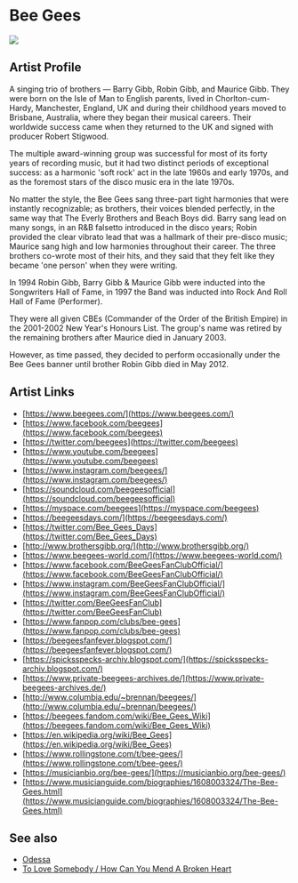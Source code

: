 # Bee Gees

![](../../asssets/artists/Bee_Gees.png)

## Artist Profile

A singing trio of brothers — Barry Gibb, Robin Gibb, and Maurice Gibb. They were born on the Isle of Man to English parents, lived in Chorlton-cum-Hardy, Manchester, England, UK and during their childhood years moved to Brisbane, Australia, where they began their musical careers. Their worldwide success came when they returned to the UK and signed with producer Robert Stigwood.

The multiple award-winning group was successful for most of its forty years of recording music, but it had two distinct periods of exceptional success: as a harmonic 'soft rock' act in the late 1960s and early 1970s, and as the foremost stars of the disco music era in the late 1970s.

No matter the style, the Bee Gees sang three-part tight harmonies that were instantly recognizable; as brothers, their voices blended perfectly, in the same way that The Everly Brothers and Beach Boys did. Barry sang lead on many songs, in an R&B falsetto introduced in the disco years; Robin provided the clear vibrato lead that was a hallmark of their pre-disco music; Maurice sang high and low harmonies throughout their career. The three brothers co-wrote most of their hits, and they said that they felt like they became 'one person' when they were writing.

In 1994 Robin Gibb, Barry Gibb &amp; Maurice Gibb were inducted into the Songwriters Hall of Fame, in 1997 the Band was inducted into Rock And Roll Hall of Fame (Performer).

They were all given CBEs (Commander of the Order of the British Empire) in the 2001-2002 New Year's Honours List. The group's name was retired by the remaining brothers after Maurice died in January 2003.

However, as time passed, they decided to perform occasionally under the Bee Gees banner until brother Robin Gibb died in May 2012.

## Artist Links

- [https://www.beegees.com/](https://www.beegees.com/)
- [https://www.facebook.com/beegees](https://www.facebook.com/beegees)
- [https://twitter.com/beegees](https://twitter.com/beegees)
- [https://www.youtube.com/beegees](https://www.youtube.com/beegees)
- [https://www.instagram.com/beegees/](https://www.instagram.com/beegees/)
- [https://soundcloud.com/beegeesofficial](https://soundcloud.com/beegeesofficial)
- [https://myspace.com/beegees](https://myspace.com/beegees)
- [https://beegeesdays.com/](https://beegeesdays.com/)
- [https://twitter.com/Bee_Gees_Days](https://twitter.com/Bee_Gees_Days)
- [http://www.brothersgibb.org/](http://www.brothersgibb.org/)
- [https://www.beegees-world.com/](https://www.beegees-world.com/)
- [https://www.facebook.com/BeeGeesFanClubOfficial/](https://www.facebook.com/BeeGeesFanClubOfficial/)
- [https://www.instagram.com/BeeGeesFanClubOfficial/](https://www.instagram.com/BeeGeesFanClubOfficial/)
- [https://twitter.com/BeeGeesFanClub](https://twitter.com/BeeGeesFanClub)
- [https://www.fanpop.com/clubs/bee-gees](https://www.fanpop.com/clubs/bee-gees)
- [https://beegeesfanfever.blogspot.com/](https://beegeesfanfever.blogspot.com/)
- [https://spicksspecks-archiv.blogspot.com/](https://spicksspecks-archiv.blogspot.com/)
- [https://www.private-beegees-archives.de/](https://www.private-beegees-archives.de/)
- [http://www.columbia.edu/~brennan/beegees/](http://www.columbia.edu/~brennan/beegees/)
- [https://beegees.fandom.com/wiki/Bee_Gees_Wiki](https://beegees.fandom.com/wiki/Bee_Gees_Wiki)
- [https://en.wikipedia.org/wiki/Bee_Gees](https://en.wikipedia.org/wiki/Bee_Gees)
- [https://www.rollingstone.com/t/bee-gees/](https://www.rollingstone.com/t/bee-gees/)
- [https://musicianbio.org/bee-gees/](https://musicianbio.org/bee-gees/)
- [https://www.musicianguide.com/biographies/1608003324/The-Bee-Gees.html](https://www.musicianguide.com/biographies/1608003324/The-Bee-Gees.html)


## See also

- [Odessa](Bee_Gees-Odessa.md)
- [To Love Somebody / How Can You Mend A Broken Heart](Bee_Gees-To_Love_Somebody_-_How_Can_You_Mend_A_Broken_Heart.md)
